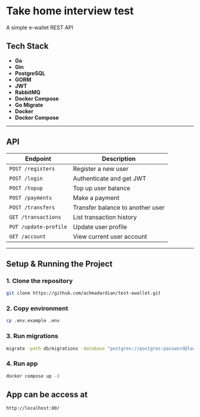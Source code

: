 # Take home interview test

A simple e-wallet REST API

## Tech Stack

- **Go**
- **Gin**
- **PostgreSQL**
- **GORM**
- **JWT**
- **RabbitMQ**
- **Docker Compose**
- **Go Migrate**
- **Docker**
- **Docker Compose**

---

## API

| Endpoint              | Description                      |
| --------------------- | -------------------------------- |
| `POST /registers`     | Register a new user              |
| `POST /login`         | Authenticate and get JWT         |
| `POST /topup`         | Top up user balance              |
| `POST /payments`      | Make a payment                   |
| `POST /transfers`     | Transfer balance to another user |
| `GET /transactions`   | List transaction history         |
| `PUT /update-profile` | Update user profile              |
| `GET /account`        | View current user account        |

---

## Setup & Running the Project

### 1. Clone the repository

```bash
git clone https://github.com/achmadardian/test-ewallet.git
```

### 2. Copy environment

```bash
cp .env.example .env
```

### 3. Run migrations

```bash
migrate -path db/migrations -database "postgres://postgres:password@localhost:5432/ewallet?sslmode=disable" up
```

### 4. Run app

```bash
docker compose up -d
```

## App can be access at

```bash
http://localhost:80/
```

